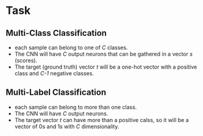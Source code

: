 # Task
## Multi-Class Classification
- each sample can belong to one of *C* classes. 
- The CNN will have  *C* output neurons that can be gathered in a vector *s* (scores).
- The target (ground truth) vector *t* will be  a one-hot vector with a positive  class and *C-1* negative  classes.

## Multi-Label Classification
- each sample can belong  to more than  one  class.
- The CNN will have *C* output neurons. 
- The target vector *t* can have more  than  a  positive  calss, so it will be  a vector of  0s and 1s with *C* dimensionality.


